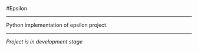#Epsilon 


----------


Python implementation of epsilon project.


----------


*Project is in development stage*